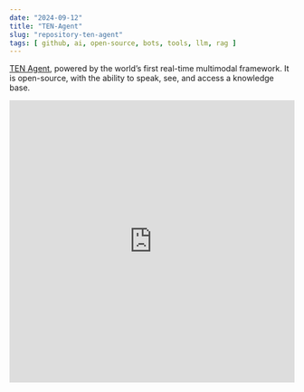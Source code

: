 ```yaml
---
date: "2024-09-12"
title: "TEN-Agent"
slug: "repository-ten-agent"
tags: [ github, ai, open-source, bots, tools, llm, rag ]
---
```




[TEN Agent][1], powered by the world’s first real-time multimodal framework. It is open-source, with the ability to speak, see, and access a knowledge base.

<iframe width="100%" height="500px" src="https://www.youtube.com/embed/_AZ3RedzvRg?si=rQO6BTvdadI28eVI" title="YouTube video player" frameborder="0" allow="encrypted-media; gyroscope" referrerpolicy="strict-origin-when-cross-origin" allowfullscreen></iframe>



   [1]: https://github.com/TEN-framework/TEN-Agent
